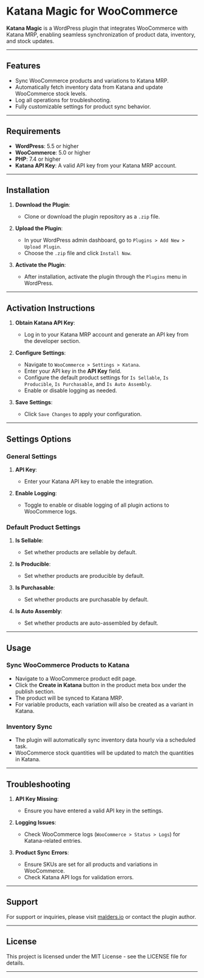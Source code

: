# Katana Magic for WooCommerce

**Katana Magic** is a WordPress plugin that integrates WooCommerce with Katana MRP, enabling seamless synchronization of product data, inventory, and stock updates.

---

## Features
- Sync WooCommerce products and variations to Katana MRP.
- Automatically fetch inventory data from Katana and update WooCommerce stock levels.
- Log all operations for troubleshooting.
- Fully customizable settings for product sync behavior.

---

## Requirements

- **WordPress**: 5.5 or higher
- **WooCommerce**: 5.0 or higher
- **PHP**: 7.4 or higher
- **Katana API Key**: A valid API key from your Katana MRP account.

---

## Installation

1. **Download the Plugin**:
   - Clone or download the plugin repository as a `.zip` file.

2. **Upload the Plugin**:
   - In your WordPress admin dashboard, go to `Plugins > Add New > Upload Plugin`.
   - Choose the `.zip` file and click `Install Now`.

3. **Activate the Plugin**:
   - After installation, activate the plugin through the `Plugins` menu in WordPress.

---

## Activation Instructions

1. **Obtain Katana API Key**:
   - Log in to your Katana MRP account and generate an API key from the developer section.

2. **Configure Settings**:
   - Navigate to `WooCommerce > Settings > Katana`.
   - Enter your API key in the **API Key** field.
   - Configure the default product settings for `Is Sellable`, `Is Producible`, `Is Purchasable`, and `Is Auto Assembly`.
   - Enable or disable logging as needed.

3. **Save Settings**:
   - Click `Save Changes` to apply your configuration.

---

## Settings Options

### **General Settings**

1. **API Key**:
   - Enter your Katana API key to enable the integration.

2. **Enable Logging**:
   - Toggle to enable or disable logging of all plugin actions to WooCommerce logs.

### **Default Product Settings**

1. **Is Sellable**:
   - Set whether products are sellable by default.

2. **Is Producible**:
   - Set whether products are producible by default.

3. **Is Purchasable**:
   - Set whether products are purchasable by default.

4. **Is Auto Assembly**:
   - Set whether products are auto-assembled by default.

---

## Usage

### Sync WooCommerce Products to Katana

- Navigate to a WooCommerce product edit page.
- Click the **Create in Katana** button in the product meta box under the publish section.
- The product will be synced to Katana MRP.
- For variable products, each variation will also be created as a variant in Katana.

### Inventory Sync

- The plugin will automatically sync inventory data hourly via a scheduled task.
- WooCommerce stock quantities will be updated to match the quantities in Katana.

---

## Troubleshooting

1. **API Key Missing**:
   - Ensure you have entered a valid API key in the settings.

2. **Logging Issues**:
   - Check WooCommerce logs (`WooCommerce > Status > Logs`) for Katana-related entries.

3. **Product Sync Errors**:
   - Ensure SKUs are set for all products and variations in WooCommerce.
   - Check Katana API logs for validation errors.

---

## Support
For support or inquiries, please visit [malders.io](https://malders.io) or contact the plugin author.

---

## License
This project is licensed under the MIT License - see the LICENSE file for details.

---

